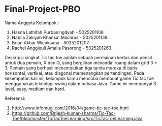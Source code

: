 # Final-Project-PBO

Nama Anggota Kelompok :
1. Hasna Lathifah Purbaningdyah - 5025201108
2. Nabila Zakiyah Khansa' Machrus - 5025201139
3. Brian Akbar Wicaksana - 5025201207
4. Rachel Anggieuli Amalia Pasorong - 5025201263

Deskripsi singkat 
Tic tac toe adalah sebuah permainan kertas dan pensil untuk dua pemain, X dan O, yang bergiliran menandai ruang dalam grid 3 × 3. Pemain yang berhasil menempatkan tiga tanda mereka di baris horisontal, vertikal, atau diagonal memenangkan pertandingan.
Pada kesempatan kali ini, kelompok kamu mencoba membuat game Tic tac toe menggunakan teknologi swing dalam bahasa Java. Game ini mempunyai 3 level, easy, medium dan hard.




Referensi: 
1. http://www.infomugi.com/2016/04/game-tic-tac-toe.html
2. https://github.com/Brijesh-kumar-sharma/Tic-Tac-Toe/blob/master/TicTacToeLearning/src/TicTacToeLearning.java

